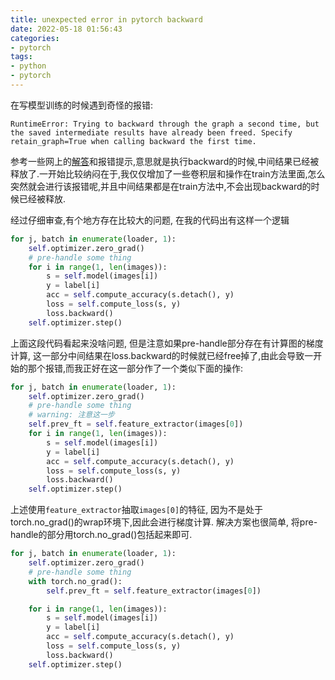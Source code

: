```yaml
---
title: unexpected error in pytorch backward
date: 2022-05-18 01:56:43
categories:
- pytorch
tags:
- python
- pytorch
---
```


在写模型训练的时候遇到奇怪的报错:
```
RuntimeError: Trying to backward through the graph a second time, but the saved intermediate results have already been freed. Specify retain_graph=True when calling backward the first time.
```
参考一些网上的[解答](https://discuss.pytorch.org/t/runtimeerror-trying-to-backward-through-the-graph-a-second-time-but-the-buffers-have-already-been-freed-specify-retain-graph-true-when-calling-backward-the-first-time/6795)和报错提示,意思就是执行backward的时候,中间结果已经被释放了.一开始比较纳闷在于,我仅仅增加了一些卷积层和操作在train方法里面,怎么突然就会进行该报错呢,并且中间结果都是在train方法中,不会出现backward的时候已经被释放.

经过仔细审查,有个地方存在比较大的问题, 在我的代码出有这样一个逻辑
```python
for j, batch in enumerate(loader, 1):
    self.optimizer.zero_grad()
    # pre-handle some thing
    for i in range(1, len(images)):
        s = self.model(images[i])
        y = label[i]
        acc = self.compute_accuracy(s.detach(), y)
        loss = self.compute_loss(s, y)
        loss.backward()
    self.optimizer.step()
```
上面这段代码看起来没啥问题, 但是注意如果pre-handle部分存在有计算图的梯度计算, 这一部分中间结果在loss.backward的时候就已经free掉了,由此会导致一开始的那个报错,而我正好在这一部分作了一个类似下面的操作:
```python
for j, batch in enumerate(loader, 1):
    self.optimizer.zero_grad()
    # pre-handle some thing
    # warning: 注意这一步
    self.prev_ft = self.feature_extractor(images[0])
    for i in range(1, len(images)):
        s = self.model(images[i])
        y = label[i]
        acc = self.compute_accuracy(s.detach(), y)
        loss = self.compute_loss(s, y)
        loss.backward()
    self.optimizer.step()
```
上述使用`feature_extractor`抽取`images[0]`的特征, 因为不是处于torch.no_grad()的wrap环境下,因此会进行梯度计算. 解决方案也很简单, 将pre-handle的部分用torch.no_grad()包括起来即可.
```python
for j, batch in enumerate(loader, 1):
    self.optimizer.zero_grad()
    # pre-handle some thing
    with torch.no_grad():
        self.prev_ft = self.feature_extractor(images[0])

    for i in range(1, len(images)):
        s = self.model(images[i])
        y = label[i]
        acc = self.compute_accuracy(s.detach(), y)
        loss = self.compute_loss(s, y)
        loss.backward()
    self.optimizer.step()
```
